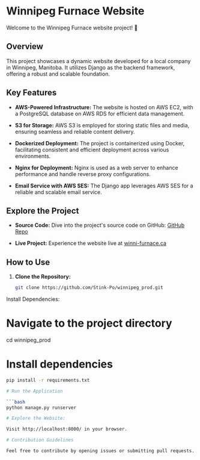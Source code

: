 # Winnipeg Furnace Website

Welcome to the Winnipeg Furnace website project! 🚀

## Overview

This project showcases a dynamic website developed for a local company in Winnipeg, Manitoba. It utilizes Django as the backend framework, offering a robust and scalable foundation.

## Key Features

- **AWS-Powered Infrastructure:** The website is hosted on AWS EC2, with a PostgreSQL database on AWS RDS for efficient data management.

- **S3 for Storage:** AWS S3 is employed for storing static files and media, ensuring seamless and reliable content delivery.

- **Dockerized Deployment:** The project is containerized using Docker, facilitating consistent and efficient deployment across various environments.

- **Nginx for Deployment:** Nginx is used as a web server to enhance performance and handle reverse proxy configurations.

- **Email Service with AWS SES:** The Django app leverages AWS SES for a reliable and scalable email service.

## Explore the Project

- **Source Code:** Dive into the project's source code on GitHub: [GitHub Repo](https://github.com/Stink-Po/winnipeg_prod)

- **Live Project:** Experience the website live at [winni-furnace.ca](https://www.winni-furnace.ca/)

## How to Use

1. **Clone the Repository:**
   ```bash
   git clone https://github.com/Stink-Po/winnipeg_prod.git
Install Dependencies:

# Navigate to the project directory
cd winnipeg_prod
# Install dependencies
```bash
pip install -r requirements.txt

# Run the Application

```bash
python manage.py runserver

# Explore the Website:

Visit http://localhost:8000/ in your browser.

# Contribution Guidelines

Feel free to contribute by opening issues or submitting pull requests. Your input is highly appreciated!
